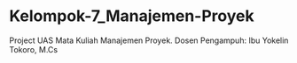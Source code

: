 # Kelompok-7_Manajemen-Proyek
Project UAS Mata Kuliah Manajemen Proyek. Dosen Pengampuh: Ibu Yokelin Tokoro, M.Cs
